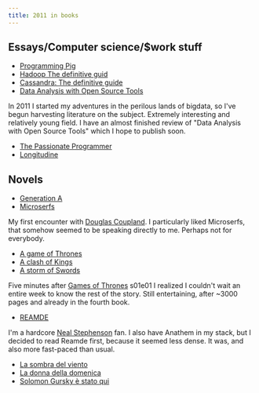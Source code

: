 ```yaml
---
title: 2011 in books
---
```


## Essays/Computer science/$work stuff

* [Programming Pig](http://www.amazon.com/dp/1449302645)
* [Hadoop The definitive guid](http://www.amazon.com/dp/1449302645)
* [Cassandra: The definitive guide](http://www.amazon.com/dp/1449390412)
* [Data Analysis with Open Source Tools](http://www.amazon.com/dp/0596802358)

In 2011 I started my adventures in the perilous lands of bigdata, so I've begun
harvesting literature on the subject. Extremely interesting and relatively
young field. I have an almost finished review of "Data Analysis with Open
Source Tools" which I hope to publish soon.

* [The Passionate Programmer](http://www.amazon.com/dp/1934356344)
* [Longitudine](http://www.amazon.com/dp/8817112909)

## Novels

* [Generation A](http://www.amazon.com/dp/1439157022)
* [Microserfs](http://www.amazon.com/dp/0007179812)

My first encounter with [Douglas
Coupland](http://en.wikipedia.org/wiki/Douglas_Coupland). I particularly liked
Microserfs, that somehow seemed to be speaking directly to me. Perhaps not for
everybody.

* [A game of Thrones](http://www.amazon.com/dp/0553103547)
* [A clash of Kings](http://www.amazon.com/dp/0553108034)
* [A storm of Swords](http://www.amazon.com/dp/0006479901)

Five minutes after [Games of
Thrones](http://en.wikipedia.org/wiki/Game_of_Thrones_(TV_series)) s01e01 I
realized I couldn't wait an entire week to know the rest of the story. Still
entertaining, after ~3000 pages and already in the fourth book.

* [REAMDE](http://www.amazon.com/dp/0061977969)

I'm a hardcore [Neal Stephenson](http://en.wikipedia.org/wiki/Neal_Stephenson)
fan. I also have Anathem in my stack, but I decided to read Reamde first,
because it seemed less dense. It was, and also more fast-paced than usual.

* [La sombra del viento](http://www.amazon.com/dp/0307472590)
* [La donna della domenica](http://www.amazon.com/dp/8804499079)
* [Solomon Gursky è stato qui](http://www.amazon.com/dp/8845921794)
